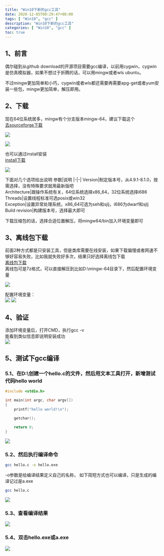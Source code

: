 ```yaml
---
title: "Win10下新的gcc工具"
date: 2020-12-05T00:29:47+08:00
tags: [ "Win10", "gcc" ]
description: "Win10下新的gcc工具"
categories: [ "Win10", "gcc" ]
toc: true
---
```


## 1、前言
偶尔碰到从github download的开源项目需要gcc编译，以前用cygwin，cygwin是仿真模拟器，如果不想过于折腾的话，可以用mingw或者wls ubuntu。

不过mingw更加简单和小巧，cygwin或者wls都还需要再需要apg-get或者yum安装一些包，mingw更加简单，解压即用。

## 2、下载
现在64位系统居多，mingw有个分支版本mingw-64，建议下载这个  
[去sourceforge下载](https://sourceforge.net/projects/mingw-w64/files/mingw-w64/mingw-w64-release/)  

![](/posts/mingw/mingw-64.jpg)

![](/posts/mingw/mingw-get.jpg)

也可以通过install安装  
[install下载](https://sourceforge.net/projects/mingw-w64/files/Toolchains%20targetting%20Win32/Personal%20Builds/mingw-builds/installer/mingw-w64-install.exe)

![](/posts/mingw/mingw-64-install.jpg)

下面对几个选项给出说明 
参数|说明 
|-|-|
Version|制定版本号，从4.9.1-8.1.0，按需选择，没有特殊要求就用最新版吧  
Architecture|跟操作系统有关，64位系统选择x86_64，32位系统选择i686  
Threads|设置线程标准可选posix或win32  
Exception|设置异常处理系统，x86_64可选为seh和sjlj，i686为dwarf和sjlj  
Build revision|构建版本号，选择最大即可  

下载压缩包的话，选择合适位置解压，将mingw64/bin加入环境变量即可

## 3、离线包下载
前面2种方式都是只安装工具，但是类库需要在线安装，如果下载偏慢或者网速不够好容易失败，比如我就失败好多次，结果只好选择离线包下载  
[离线包下载](https://sourceforge.net/projects/mingw-w64/files/Toolchains%20targetting%20Win64/Personal%20Builds/mingw-builds/8.1.0/threads-posix/seh/x86_64-8.1.0-release-posix-seh-rt_v6-rev0.7z/download)  
离线包可是7z格式，可以直接解压到比如D:\mingw-64目录下，然后配置环境变量  

![](/posts/mingw/offline_install.jpg)

配置环境变量：  
![](/posts/mingw/set_path_1.jpg)
![](/posts/mingw/set_path_2.jpg)

## 4、验证
添加环境变量后，打开CMD，执行gcc -v  
能看到类似信息即说明安装成功  
![](/posts/mingw/gcc_check.jpg)

## 5、测试下gcc编译
### 5.1、在D:\创建一个hello.c的文件，然后用文本工具打开，新增测试代码hello world
```C++
#include <stdio.h>

int main(int argc, char argv[])
{
    printf("hello world!\n");
    
    getchar();

    return 0;
}
```
![](/posts/mingw/code_hello_world.jpg)

### 5.2、然后执行编译命令
```bash
gcc hello.c -o hello.exe
```
-o参数是给编译结果定义自己的名称，
如下简短方式也可以编译，只是生成的编译记过是a.exe
```bash
gcc hello.c
```
![](/posts/mingw/gcc_buid.jpg)

### 5.3、查看编译结果
![](/posts/mingw/build_result.jpg)

### 5.4、双击hello.exe或a.exe
![](/posts/mingw/hello.jpg)
